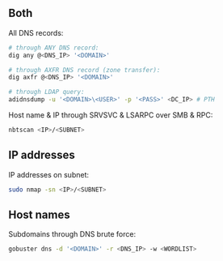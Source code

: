 ## Both
All DNS records:
```bash
# through ANY DNS record:
dig any @<DNS_IP> '<DOMAIN>'

# through AXFR DNS record (zone transfer):
dig axfr @<DNS_IP> '<DOMAIN>'

# through LDAP query:
adidnsdump -u '<DOMAIN>\<USER>' -p '<PASS>' <DC_IP> # PTH
```

Host name & IP through SRVSVC & LSARPC over SMB & RPC:
```bash
nbtscan <IP>/<SUBNET>
```

## IP addresses
IP addresses on subnet:
```bash
sudo nmap -sn <IP>/<SUBNET>
```

## Host names
Subdomains through DNS brute force:
```bash
gobuster dns -d '<DOMAIN>' -r <DNS_IP> -w <WORDLIST>
```